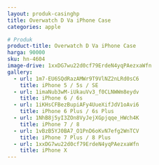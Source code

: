 ```yaml
---
layout: produk-casinghp
title: Overwatch D Va iPhone Case
categories: apple

# Produk
product-title: Overwatch D Va iPhone Case
harga: 90000
sku: hn-4604
image-drive: 1xxDG7wu22d0cf79ErdeN4yqPAezxaWfn
gallery:
  - url: 1m7-EU6SQdRazAMWr9T9VlNZ2nLRd0sC6
    title: iPhone 5 / 5s / SE
  - url: 1imaNub3wM-iUkauVv3_f0CLNWWm8eydv
    title: iPhone 6 / 6s
  - url: 1iKHsCFBezBupiAFy4UueXifJdV1oAvi6
    title: iPhone 6 Plus / 6s Plus
  - url: 1NhB8j5yI3ZOn8VyJejXGpjqqe_HWch4K
    title: iPhone 7 / 8
  - url: 1vBzB5YJ0BA7_O1PnD6oKvN7efg2WnTCV
    title: iPhone 7 Plus / 8 Plus
  - url: 1xxDG7wu22d0cf79ErdeN4yqPAezxaWfn
    title: iPhone X
---
```

